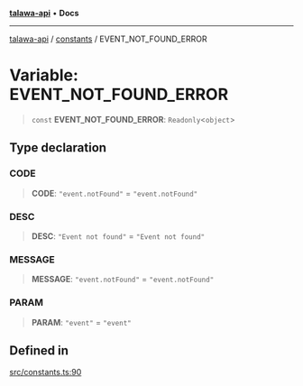 [**talawa-api**](../../README.md) • **Docs**

***

[talawa-api](../../modules.md) / [constants](../README.md) / EVENT\_NOT\_FOUND\_ERROR

# Variable: EVENT\_NOT\_FOUND\_ERROR

> `const` **EVENT\_NOT\_FOUND\_ERROR**: `Readonly`\<`object`\>

## Type declaration

### CODE

> **CODE**: `"event.notFound"` = `"event.notFound"`

### DESC

> **DESC**: `"Event not found"` = `"Event not found"`

### MESSAGE

> **MESSAGE**: `"event.notFound"` = `"event.notFound"`

### PARAM

> **PARAM**: `"event"` = `"event"`

## Defined in

[src/constants.ts:90](https://github.com/PalisadoesFoundation/talawa-api/blob/6712e9940a5702665afc506fa9f6e9d7e1dc7991/src/constants.ts#L90)
